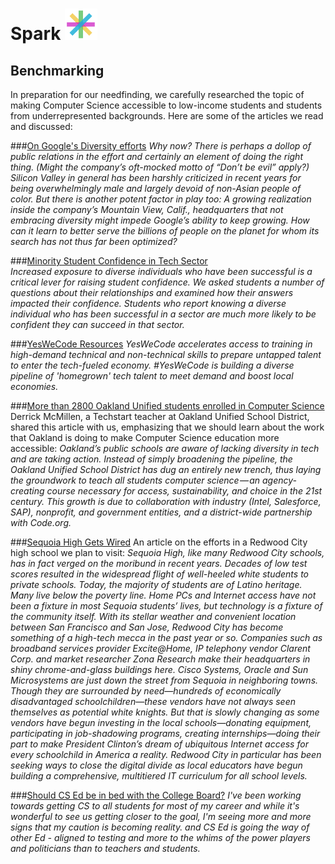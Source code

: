 <div><h1> Spark <img src="Logo.png" height="50"></h1></div>
<h2>Benchmarking</h2>
In preparation for our needfinding, we carefully researched the topic of making Computer Science accessible to low-income students and students from underrepresented backgrounds. Here are some of the articles we read and discussed: <br/>

###[On Google's Diversity efforts](http://fortune.com/google-diversity/)
*Why now? There is perhaps a dollop of public relations in the effort and certainly an element of doing the right thing. (Might the company’s oft-mocked motto of “Don’t be evil” apply?) Silicon Valley in general has been harshly criticized in recent years for being overwhelmingly male and largely devoid of non-Asian people of color. But there is another potent factor in play too: A growing realization inside the company’s Mountain View, Calif., headquarters that not embracing diversity might impede Google’s ability to keep growing. How can it learn to better serve the billions of people on the planet for whom its search has not thus far been optimized?*

###[Minority Student Confidence in Tech Sector](http:://ml4t.org/insights/mlt-perspectives-white-paper/)<br/>
*Increased exposure to diverse individuals who have been successful is a critical lever for raising student confidence. We asked students a number of questions about their relationships and examined how their answers impacted their confidence. Students who report knowing a diverse individual who has been successful in a sector are much more likely to be confident they can succeed in that sector.*

###[YesWeCode Resources](http://www.yeswecode.org/the_future_of_tech_diversity_and_inclusion_apply_to_the_yeswecode_coding_corps)
*YesWeCode accelerates access to training in high-demand technical and non-technical skills to prepare untapped talent to enter the tech-fueled economy. #YesWeCode is building a diverse pipeline of 'homegrown' tech talent to meet demand and boost local economies.*

###[More than 2800 Oakland Unified students enrolled in Computer Science](https://medium.com/@cklshorall/2800-oakland-unified-students-enrolled-in-computer-science-in-2016-17-87277f99480b?source=linkShare-d030d4c339eb-1485839323)
Derrick McMillen, a Techstart teacher at Oakland Unified School District, shared this article with us, emphasizing that we should learn about the work that Oakland is doing to make Computer Science education more accessible: *Oakland’s public schools are aware of lacking diversity in tech and are taking action. Instead of simply broadening the pipeline, the Oakland Unified School District has dug an entirely new trench, thus laying the groundwork to teach all students computer science — an agency-creating course necessary for access, sustainability, and choice in the 21st century. This growth is due to collaboration with industry (Intel, Salesforce, SAP), nonprofit, and government entities, and a district-wide partnership with Code.org.*

###[Sequoia High Gets Wired](https://www.google.com/amp/www.cio.com/article/2442414/it-organization/sequoia-high-gets-wired.amp.html)
An article on the efforts in a Redwood City high school we plan to visit: *Sequoia High, like many Redwood City schools, has in fact verged on the moribund in recent years. Decades of low test scores resulted in the widespread flight of well-heeled white students to private schools. Today, the majority of students are of Latino heritage. Many live below the poverty line. Home PCs and Internet access have not been a fixture in most Sequoia students’ lives, but technology is a fixture of the community itself. With its stellar weather and convenient location between San Francisco and San Jose, Redwood City has become something of a high-tech mecca in the past year or so. Companies such as broadband services provider Excite@Home, IP telephony vendor Clarent Corp. and market researcher Zona Research make their headquarters in shiny chrome-and-glass buildings here. Cisco Systems, Oracle and Sun Microsystems are just down the street from Sequoia in neighboring towns. Though they are surrounded by need—hundreds of economically disadvantaged schoolchildren—these vendors have not always seen themselves as potential white knights. But that is slowly changing as some vendors have begun investing in the local schools—donating equipment, participating in job-shadowing programs, creating internships—doing their part to make President Clinton’s dream of ubiquitous Internet access for every schoolchild in America a reality. Redwood City in particular has been seeking ways to close the digital divide as local educators have begun building a comprehensive, multitiered IT curriculum for all school levels.*

###[Should CS Ed be in bed with the College Board?](http://cestlaz.github.io/posts/cs-ed-in-bed-college-board/#.WJgWmLYrKlO)
*I've been working towards getting CS to all students for most of my career and while it's wonderful to see us getting closer to the goal, I'm seeing more and more signs that my caution is becoming reality. and CS Ed is going the way of other Ed - aligned to testing and more to the whims of the power players and politicians than to teachers and students.*
